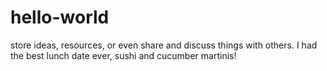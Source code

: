# hello-world
store ideas, resources, or even share and discuss things with others.
I had the best lunch date ever, sushi and cucumber martinis!
